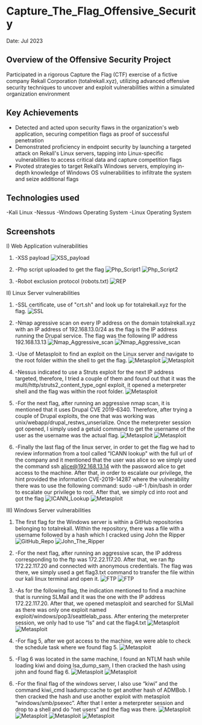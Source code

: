 # Capture_The_Flag_Offensive_Security
Date: Jul 2023

## Overview of the Offensive Security Project
Participated in a rigorous Capture the Flag (CTF) exercise of a fictive company Rekall Corporation (totalrekall.xyz), utilizing advanced offensive security techniques to uncover and exploit vulnerabilities within a simulated organization environment

## Key Achievements
- Detected and acted upon security flaws in the organization's web application, securing competition flags as proof of successful penetration
- Demonstrated proficiency in endpoint security by launching a targeted attack on Rekall's Linux servers, tapping into Linux-specific vulnerabilities to access critical data and capture competition flags
- Pivoted strategies to target Rekall’s Windows servers, employing in-depth knowledge of Windows OS vulnerabilities to infiltrate the system and seize additional flags

## Technologies used
-Kali Linux
-Nessus
-Windows Operating System
-Linux Operating System

## Screenshots
I) Web Application vulnerabilities


1) -XSS payload
![XSS_payload](./XSS_payload.png)

2) -Php script uploaded to get the flag 
![Php_Script1](./Php_script_1.png)
![Php_Script2](./Php_script_2.png)

3) -Robot exclusion protocol (robots.txt)
![REP](./Robot_exclusion_protocol.png)


II) Linux Server vulnerabilities

1) -SSL certificate, use of "crt.sh" and look up for totalrekall.xyz for the flag.
![SSL](./Certificate_flag.png)

2) -Nmap agressive scan on every IP address on the domain totalrekall.xyz with an IP address of 192.168.13.0/24 as the flag is the IP address running the Drupal service. The flag was the following IP address 192.168.13.13
![Nmap_Aggressive_scan](./Nmap_Scan_1.png)
![Nmap_Aggressive_scan](./Nmap_Scan_2.png)

3) -Use of Metasploit to find an exploit on the Linux server and navigate to the root folder within the shell to get the flag.
![Metasploit](./Metasploit_1.png)
![Metasploit](./Metasploit_2.png)

4) -Nessus indicated to use a Struts exploit for the next IP address targeted, therefore, I tried a couple of them and found out that it was the multi/http/struts2_content_type_ognl exploit, it opened a meterpreter shell and the flag was within the root folder.
![Metasploit](./Metasploit_3.png)

5) -For the next flag, after running an aggressive nmap scan, it is mentioned that it uses Drupal CVE 2019-6340. Therefore, after trying a couple of Drupal exploits, the one that was working was unix/webapp/drupal_restws_unserialize. Once the meterpreter session got opened, I simply used a getuid command to get the username of the user as the username was the actual flag.
![Metasploit](./Metasploit_4.png)
![Metasploit](./Metasploit_5.png)

6) -Finally the last flag of the linux server, in order to get the flag we had to review information from a tool called "ICANN lookup" with the full url of the company and it mentioned that the user was alice so we simply used the command ssh alice@192.168.13.14 with the password alice to get access to the machine. After that, in order to escalate our privilege, the hint provided the information CVE-2019-14287 where the vulnerability there was to use the following command: sudo -u#-1 /bin/bash in order to escalate our privilege to root. After that, we simply cd into root and got the flag
![ICANN_Lookup](./ICAN_Lookup.png)
![Metasploit](./Metasploit_6.png)

III) Windows Server vulnerabilities

1) The first flag for the Windows server is within a GitHub repositories belonging to totalrekall. Within the repository, there was a file with a username followed by a hash which I cracked using John the Ripper
![GitHub_Repo](./Git_Hub_Repo.png)
![John_The_Ripper](./John_The_Ripper.png)

2) -For the next flag, after running an aggressive scan, the IP address corresponding to the ftp was 172.22.117.20. After that, we ran ftp 172.22.117.20 and connected with anonymous credentials. The flag was there, we simply used a get flag3.txt command to transfer the file within our kali linux terminal and open it.
![FTP](./FTP_connection.png)
![FTP](./FTP_connection_2.png)

3) -As for the following flag, the indication mentioned to find a machine that is running SLMail and it was the one with the IP address 172.22.117.20. After that, we opened metasploit and searched for SLMail as there was only one exploit named exploit/windows/pop3/seattlelab_pass. After entering the meterpreter session, we only had to use “ls” and cat the flag4.txt
![Metasploit](./Metasploit_7.png)
![Metasploit](./Metasploit_8.png)

4) -For flag 5, after we got access to the machine, we were able to check the schedule task where we found flag 5.
![Metasploit](./Metasploit_9.png)

5) -Flag 6 was located in the same machine, I found an NTLM hash while loading kiwi and doing lsa_dump_sam, I then cracked the hash using john and found flag 6.
![Metasploit](./Metasploit_10.png)
![Metasploit](./Metasploit_11.png)

6) -For the final flag of the windows server, I also use “kiwi” and the command kiwi_cmd lsadump::cache to get another hash of ADMBob. I then cracked the hash and use another exploit with metasploit “windows/smb/psexec”. After that I enter a meterpreter session and drop to a shell and do “net users” and the flag was there.
![Metasploit](./Metasploit_12.png)
![Metasploit](./Metasploit_13.png)
![Metasploit](./Metasploit_14.png)
![Metasploit](./Metasploit_15.png)
